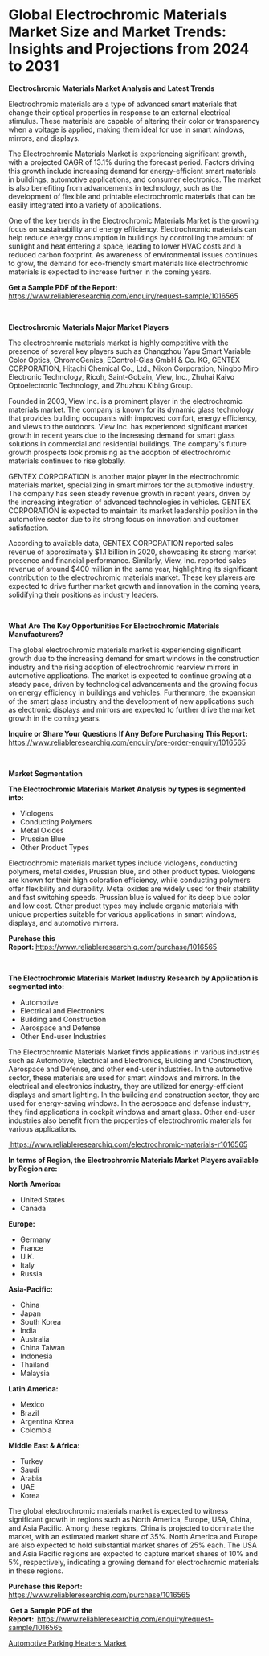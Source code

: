 <p><h1>Global Electrochromic Materials Market Size and Market Trends: Insights and Projections from 2024 to 2031</h1></p><p><strong>Electrochromic Materials Market Analysis and Latest Trends</strong></p>
<p><p>Electrochromic materials are a type of advanced smart materials that change their optical properties in response to an external electrical stimulus. These materials are capable of altering their color or transparency when a voltage is applied, making them ideal for use in smart windows, mirrors, and displays.</p><p>The Electrochromic Materials Market is experiencing significant growth, with a projected CAGR of 13.1% during the forecast period. Factors driving this growth include increasing demand for energy-efficient smart materials in buildings, automotive applications, and consumer electronics. The market is also benefiting from advancements in technology, such as the development of flexible and printable electrochromic materials that can be easily integrated into a variety of applications.</p><p>One of the key trends in the Electrochromic Materials Market is the growing focus on sustainability and energy efficiency. Electrochromic materials can help reduce energy consumption in buildings by controlling the amount of sunlight and heat entering a space, leading to lower HVAC costs and a reduced carbon footprint. As awareness of environmental issues continues to grow, the demand for eco-friendly smart materials like electrochromic materials is expected to increase further in the coming years.</p></p>
<p><strong>Get a Sample PDF of the Report:&nbsp;</strong> <a href="https://www.reliableresearchiq.com/enquiry/request-sample/1016565">https://www.reliableresearchiq.com/enquiry/request-sample/1016565</a></p>
<p>&nbsp;</p>
<p><strong>Electrochromic Materials Major Market Players</strong></p>
<p><p>The electrochromic materials market is highly competitive with the presence of several key players such as Changzhou Yapu Smart Variable Color Optics, ChromoGenics, EControl-Glas GmbH & Co. KG, GENTEX CORPORATION, Hitachi Chemical Co., Ltd., Nikon Corporation, Ningbo Miro Electronic Technology, Ricoh, Saint-Gobain, View, Inc., Zhuhai Kaivo Optoelectronic Technology, and Zhuzhou Kibing Group.</p><p>Founded in 2003, View Inc. is a prominent player in the electrochromic materials market. The company is known for its dynamic glass technology that provides building occupants with improved comfort, energy efficiency, and views to the outdoors. View Inc. has experienced significant market growth in recent years due to the increasing demand for smart glass solutions in commercial and residential buildings. The company's future growth prospects look promising as the adoption of electrochromic materials continues to rise globally.</p><p>GENTEX CORPORATION is another major player in the electrochromic materials market, specializing in smart mirrors for the automotive industry. The company has seen steady revenue growth in recent years, driven by the increasing integration of advanced technologies in vehicles. GENTEX CORPORATION is expected to maintain its market leadership position in the automotive sector due to its strong focus on innovation and customer satisfaction.</p><p>According to available data, GENTEX CORPORATION reported sales revenue of approximately $1.1 billion in 2020, showcasing its strong market presence and financial performance. Similarly, View, Inc. reported sales revenue of around $400 million in the same year, highlighting its significant contribution to the electrochromic materials market. These key players are expected to drive further market growth and innovation in the coming years, solidifying their positions as industry leaders.</p></p>
<p>&nbsp;</p>
<p><strong>What Are The Key Opportunities For Electrochromic Materials Manufacturers?</strong></p>
<p><p>The global electrochromic materials market is experiencing significant growth due to the increasing demand for smart windows in the construction industry and the rising adoption of electrochromic rearview mirrors in automotive applications. The market is expected to continue growing at a steady pace, driven by technological advancements and the growing focus on energy efficiency in buildings and vehicles. Furthermore, the expansion of the smart glass industry and the development of new applications such as electronic displays and mirrors are expected to further drive the market growth in the coming years.</p></p>
<p><strong>Inquire or Share Your Questions If Any Before Purchasing This Report:</strong> <a href="https://www.reliableresearchiq.com/enquiry/pre-order-enquiry/1016565">https://www.reliableresearchiq.com/enquiry/pre-order-enquiry/1016565</a></p>
<p>&nbsp;</p>
<p><strong>Market Segmentation</strong></p>
<p><strong>The Electrochromic Materials Market Analysis by types is segmented into:</strong></p>
<p><ul><li>Viologens</li><li>Conducting Polymers</li><li>Metal Oxides</li><li>Prussian Blue</li><li>Other Product Types</li></ul></p>
<p><p>Electrochromic materials market types include viologens, conducting polymers, metal oxides, Prussian blue, and other product types. Viologens are known for their high coloration efficiency, while conducting polymers offer flexibility and durability. Metal oxides are widely used for their stability and fast switching speeds. Prussian blue is valued for its deep blue color and low cost. Other product types may include organic materials with unique properties suitable for various applications in smart windows, displays, and automotive mirrors.</p></p>
<p><strong>Purchase this Report:&nbsp;</strong><a href="https://www.reliableresearchiq.com/purchase/1016565">https://www.reliableresearchiq.com/purchase/1016565</a></p>
<p>&nbsp;</p>
<p><strong>The Electrochromic Materials Market Industry Research by Application is segmented into:</strong></p>
<p><ul><li>Automotive</li><li>Electrical and Electronics</li><li>Building and Construction</li><li>Aerospace and Defense</li><li>Other End-user Industries</li></ul></p>
<p><p>The Electrochromic Materials Market finds applications in various industries such as Automotive, Electrical and Electronics, Building and Construction, Aerospace and Defense, and other end-user industries. In the automotive sector, these materials are used for smart windows and mirrors. In the electrical and electronics industry, they are utilized for energy-efficient displays and smart lighting. In the building and construction sector, they are used for energy-saving windows. In the aerospace and defense industry, they find applications in cockpit windows and smart glass. Other end-user industries also benefit from the properties of electrochromic materials for various applications.</p></p>
<p><a href="https://www.reliableresearchiq.com/electrochromic-materials-r1016565">&nbsp;https://www.reliableresearchiq.com/electrochromic-materials-r1016565</a></p>
<p><strong>In terms of Region, the Electrochromic Materials Market Players available by Region are:</strong></p>
<p>
    <p> <strong> North America: </strong>
        <ul>
            <li>United States</li>
            <li>Canada</li>
        </ul>
        </p> 
    <p> <strong> Europe: </strong>
        <ul>
            <li>Germany</li>
            <li>France</li>
            <li>U.K.</li>
            <li>Italy</li>
            <li>Russia</li>
        </ul>
        </p> 
    <p> <strong> Asia-Pacific: </strong>
        <ul>
            <li>China</li>
            <li>Japan</li>
            <li>South Korea</li>
            <li>India</li>
            <li>Australia</li>
            <li>China Taiwan</li>
            <li>Indonesia</li>
            <li>Thailand</li>
            <li>Malaysia</li>
        </ul>
        </p> 
    <p> <strong> Latin America: </strong>
        <ul>
            <li>Mexico</li>
            <li>Brazil</li>
            <li>Argentina Korea</li>
            <li>Colombia</li>
        </ul>
        </p> 
    <p> <strong> Middle East & Africa: </strong>
        <ul>
            <li>Turkey</li>
            <li>Saudi</li>
            <li>Arabia</li>
            <li>UAE</li>
            <li>Korea</li>
        </ul>
    </p>
    </p>
<p><p>The global electrochromic materials market is expected to witness significant growth in regions such as North America, Europe, USA, China, and Asia Pacific. Among these regions, China is projected to dominate the market, with an estimated market share of 35%. North America and Europe are also expected to hold substantial market shares of 25% each. The USA and Asia Pacific regions are expected to capture market shares of 10% and 5%, respectively, indicating a growing demand for electrochromic materials in these regions.</p></p>
<p><strong>Purchase this Report: </strong><a href="https://www.reliableresearchiq.com/purchase/1016565">https://www.reliableresearchiq.com/purchase/1016565</a></p>
<p>&nbsp;<strong>Get a Sample PDF of the Report:&nbsp;&nbsp;</strong><a href="https://www.reliableresearchiq.com/enquiry/request-sample/1016565">https://www.reliableresearchiq.com/enquiry/request-sample/1016565</a></p>
<p><strong></strong></p>
<p><p><a href="https://github.com/nandosuryapratama/Market-Research-Report-List-1/blob/main/automotive-parking-heaters-market.md">Automotive Parking Heaters Market</a></p></p>